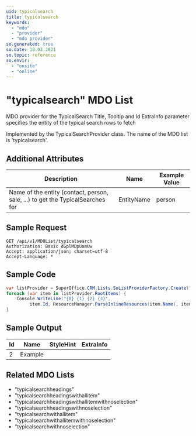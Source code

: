 ```yaml
---
uid: typicalsearch
title: typicalsearch
keywords:
  - "mdo"
  - "provider"
  - "mdo provider"
so.generated: true
so.date: 18.03.2021
so.topic: reference
so.envir:
  - "onsite"
  - "online"
---
```


# "typicalsearch" MDO List
MDO provider for the TypicalSearch Title, Tooltip and Id
ExtraInfo parameter specifies the entity of the typical search rows to fetch



Implemented by the <see cref="T:SuperOffice.CRM.Lists.TypicalSearchProvider">TypicalSearchProvider</see> class.
The name of the MDO list is 'typicalsearch'.

## Additional Attributes

| Description | Name | Example Value |
|-----|-----|------|
|Name of the entity (contact, person, sale, ...) to get the TypicalSearches for| EntityName|person|





## Sample Request

```http!
GET /api/v1/MDOList/typicalsearch
Authorization: Basic dGplMDpUamUw
Accept: application/json; charset=utf-8
Accept-Language: *

```

## Sample Code
```cs
var listProvider = SuperOffice.CRM.Lists.SoListProviderFactory.Create("typicalsearch", forceFlatList: true);
foreach (var item in listProvider.RootItems) {
    Console.WriteLine("{0} {1} {2} {3}", 
         item.Id, ResourceManager.ParseInlineResources(item.Name), item.StyleHint, item.ExtraInfo);
}
```

## Sample Output

|Id   | Name  |StyleHint|ExtraInfo |
| --- | ----- | ------- | -------- |
| 2 | Example | | |


## Related MDO Lists

* "typicalsearchheadings"
* "typicalsearchheadingswithallitem"
* "typicalsearchheadingswithallitemwithnoselection"
* "typicalsearchheadingswithnoselection"
* "typicalsearchwithallitem"
* "typicalsearchwithallitemwithnoselection"
* "typicalsearchwithnoselection"
